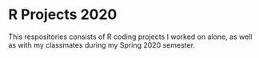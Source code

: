 # R Projects 2020
This respositories consists of R coding projects I worked on alone, as well as with my classmates during my Spring 2020 semester.

